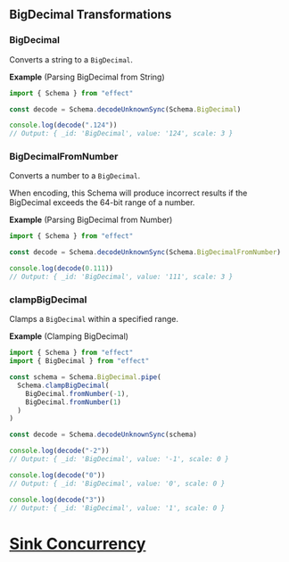 ## BigDecimal Transformations

### BigDecimal

Converts a string to a `BigDecimal`.

**Example** (Parsing BigDecimal from String)

```ts twoslash
import { Schema } from "effect"

const decode = Schema.decodeUnknownSync(Schema.BigDecimal)

console.log(decode(".124"))
// Output: { _id: 'BigDecimal', value: '124', scale: 3 }
```

### BigDecimalFromNumber

Converts a number to a `BigDecimal`.

<Aside type="caution" title="Invalid Range">
  When encoding, this Schema will produce incorrect results if the
  BigDecimal exceeds the 64-bit range of a number.
</Aside>

**Example** (Parsing BigDecimal from Number)

```ts twoslash
import { Schema } from "effect"

const decode = Schema.decodeUnknownSync(Schema.BigDecimalFromNumber)

console.log(decode(0.111))
// Output: { _id: 'BigDecimal', value: '111', scale: 3 }
```

### clampBigDecimal

Clamps a `BigDecimal` within a specified range.

**Example** (Clamping BigDecimal)

```ts twoslash
import { Schema } from "effect"
import { BigDecimal } from "effect"

const schema = Schema.BigDecimal.pipe(
  Schema.clampBigDecimal(
    BigDecimal.fromNumber(-1),
    BigDecimal.fromNumber(1)
  )
)

const decode = Schema.decodeUnknownSync(schema)

console.log(decode("-2"))
// Output: { _id: 'BigDecimal', value: '-1', scale: 0 }

console.log(decode("0"))
// Output: { _id: 'BigDecimal', value: '0', scale: 0 }

console.log(decode("3"))
// Output: { _id: 'BigDecimal', value: '1', scale: 0 }
```

# [Sink Concurrency](https://effect.website/docs/sink/concurrency/)
